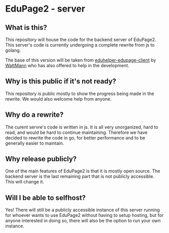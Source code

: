 # EduPage2 - server
## What is this?
This repository will house the code for the backend server of EduPage2. This server's code is currently undergoing a complete rewrite from js to golang.

The base of this version will be taken from [eduhelper-edupage-client](https://github.com/WattMann/eduhelper-edupage-client) by [WattMann](https://github.com/WattMann) who has also offered to help in the development.
## Why is this public if it's not ready?
This repository is public mostly to show the progress being made in the rewrite. We would also welcome help from anyone.
## Why do a rewrite?
The curent servre's code is written in js. It is all very unorganized, hard to read, and would be hard to continue maintaining. Therefore we have decided to rewrite the code in go, for better performance and to be generally easier to maintain.
## Why release publicly?
One of the main features of EduPage2 is that it is mostly open source. The backend server is the last remaining part that is not publicly accessible. This will change it.
## Will I be able to selfhost?
Yes! There will still be a publicly accessible instance of this server running for whoever wants to use EduPage2 without having to setup hosting, but for anyone interested in doing so, there will also be the option to run your own instance.
